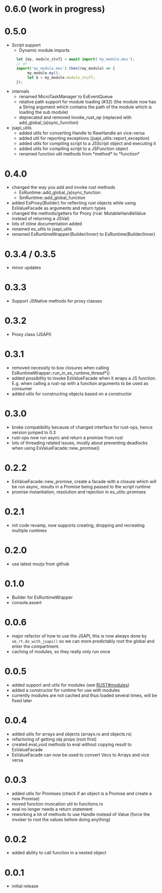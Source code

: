 # 0.6.0 (work in progress)

# 0.5.0

* Script support
  * Dynamic module imports
  ```javascript
    let {my, module_stuf} = await import('my_module.mes');
    // or
    import('my_module.mes').then((my_module) => {
         my_module.my();
         let b = my_module.module_stuff;
    });
  ```
* internals
  * renamed MicroTaskManager to EsEventQueue
  * relative path support for module loading (#32) (the module now has a String argument which contains the path of the module which is loading the sub module)
  * deprecated and removed invoke_rust_op (replaced with add_global_(a)sync_function)
* jsapi_utils
  * added utils for converting Handle to RawHandle an vice-versa
  * added util for reporting exceptions (jsapi_utils::report_exception)
  * added utils for compiling script to a JSScript object and executing it
  * added utils for compiling script to a JSFunction object
  * renamed function util methods from \*method* to \*function*

# 0.4.0

* changed the way you add and invoke rust methods 
  * EsRuntime::add_global_(a)sync_function
  * SmRuntime::add_global_function
* added EsProxy(Builder) for reflecting rust objects while using EsValueFacade as arguments and return types
* changed the methods/getters for Proxy (rval: MutableHandleValue instead of returning a JSVal)
* lots of inline documentation added
* renamed es_utils to jsapi_utils
* renamed EsRuntimeWrapper(Builder/Inner) to EsRuntime(Builder/Inner)

# 0.3.4 / 0.3.5

* minor updates

# 0.3.3

* Support JSNative methods for proxy classes

# 0.3.2

* Proxy class (JSAPI)

# 0.3.1 

* removed necessity to box closures when calling EsRuntimeWrapper::run_in_es_runtime_thread*()
* added possibility to invoke EsValueFacade when it wraps a JS function. E.g. when calling a rust-op with a function arguments to be used as consumer
* added utils for constructing objects based on a constructor

# 0.3.0

* broke compatibility because of changed interface for rust-ops, hence version jumped to 0.3
* rust-ops now run async and return a promise from rust
* lots of threading related issues, mostly about preventing deadlocks when using EsValueFacade::new_promise()

# 0.2.2

* EsValueFacade::new_promise, create a facade with a closure which will be run async, results in a Promise being passed to the script runtime
* promise instantiation, resolution and rejection in es_utils::promises 

# 0.2.1

* init code revamp, now supports creating, dropping and recreating multiple runtimes

# 0.2.0

* use latest mozjs from github

# 0.1.0

* Builder for EsRuntimeWrapper
* console.assert

# 0.0.6

* major refactor of how to use the JSAPI, this is now always done by ```sm_rt.do_with_jsapi()``` so we can more predictably root the global and enter the compartment.
* caching of modules, so they really only run once 

# 0.0.5

* added support and utils for modules (see [RUST#modules](docs/RUST.md#loading-files-while-using-modules))
* added a constructor for runtime for use with modules
 * currently modules are not cached and thus loaded several times, will be fixed later

# 0.0.4

* added utils for arrays and objects (arrays.rs and objects.rs)
* refactoring of getting obj props (root first)
* created eval_void methods to eval without copying result to EsValueFacade
* EsValueFacade can now be used to convert Vecs to Arrays and vice versa

# 0.0.3

* added utils for Promises (check if an object is a Promise and create a new Promise)
* moved function invocation util to functions.rs
* eval no longer needs a return statement
* reworking a lot of methods to use Handle instead of Value (force the invoker to root the values before doing anything)

# 0.0.2

* added ability to call function in a nested object 

# 0.0.1

* initial release
